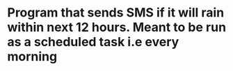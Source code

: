 # Program that sends SMS if it will rain within next 12 hours. Meant to be run as a scheduled task i.e every morning

